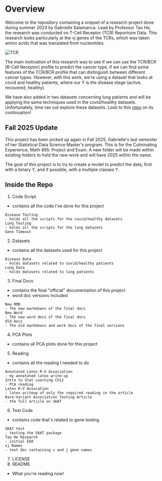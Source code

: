 # Overview
Welcome to the repository containing a snippet of a research project done during summer 2023 by Gabrielle Salamanca. Lead by Professor Tao He, the research was conducted on T-Cell Receptor (TCR) Reportoire Data. This research looks particularly at the vj genes of the TCRs, which was taken amino acids that was translated from nucleotides.  

![TCR](https://github.com/asphodelian/TCR-Project/assets/125179245/a2740f4d-489a-4fd8-8634-e3a3a7ec136c)

The main motivation of this research was to see if we can use the TCR/BCR (B-Cell Receptor) profile to predict the cancer type, if we can find some features of the TCR/BCR profile that can distinguish between different cancer types. However, with this work, we're using a dataset that looks at covid and healthy patients, where our Y is the disease stage (active, recovered, healthy). 

We have also added in two datasets concerning lung patients and will be applying the same techniques used in the covid/healthy datasets. Unfortunately, time ran out explore these datasets. Look to this [repo](https://github.com/asphodelian/Lung-Cancer) on its continuation!

## Fall 2025 Update
This project has been picked up again in Fall 2025, Gabrielle's last semester of her Statistical Data Science Master's program. This is for the Culminating Experience, Math 895: Project and Exam. A new folder will be made within existing folders to hold the new work and will have 2025 within the name.

The goal of this project is to try to create a model to predict the data, first with a binary Y, and if possible, with a multiple classes Y.

## Inside the Repo
1. Code Script
- contains all the code I've done for this project
```
Disease Testing
- holds all the scripts for the covid/healthy datasets
Lung Testing
- holds all the scripts for the lung datasets
Gene Timeout
```
2. Datasets
- contains all the datasets used for this project
```
Disease Data
- holds datasets related to covid/healthy patients
Lung Data
- holds datasets related to lung patients
```
3. Final Docs
- contains the final "official" documentation of this project
- word doc versions included
```
New RMD
- The new markdowns of the final docs
New Word
- The new word docs of the final docs
Old Docs
- The old markdowns and work docs of the final versions
```
4. PCA Plots
- contains all PCA plots done for this project
5. Reading
- contains all the reading I needed to do
```
Annotated Latex R-V Association
- my annotated latex write-up
Intro to Stat Learning Ch12
- PCA reading
Latex R-V Assocation
- latex writeup of only the required reading in the article
Rare-Variant Association Testing Article
- the full article on SKAT
```
6. Test Code
- contains code that's related to gene testing
```
SKAT test
- testing the SKAT package
Tao He Research
- initial EDA
vj Names
- text doc containing v and j gene names
```
7. LICENSE
8. README
- What you're reading now!
